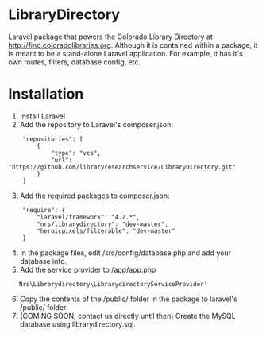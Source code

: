 # LibraryDirectory

Laravel package that powers the Colorado Library Directory at http://find.coloradolibraries.org. Although it is contained within a package, it is meant to be a stand-alone Laravel application.  For example, it has it's own routes, filters, database config, etc.

Installation
============

1. Install Laravel
2. Add the repository to Laravel's composer.json:
```
    "repositories": [
        {
            "type": "vcs",
            "url":  "https://github.com/libraryresearchservice/LibraryDirectory.git"
        }
    ]
```    
3. Add the required packages to composer.json:
```
	"require": {
		"laravel/framework": "4.2.*",
		"nrs/librarydirectory": "dev-master",
		"heroicpixels/filterable": "dev-master"
	}
```	
4. In the package files, edit /src/config/database.php and add your database info.
5. Add the service provider to /app/app.php
```
  'Nrs\Librarydirectory\LibrarydirectoryServiceProvider'
```
6. Copy the contents of the /public/ folder in the package to laravel's /public/ folder.
7. (COMING SOON; contact us directly until then) Create the MySQL database using librarydirectory.sql.
